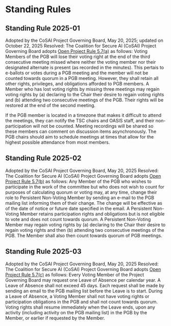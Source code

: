 # Standing Rules

## **Standing Rule 2025-01**

Adopted by the CoSAI Project Governing Board, May 20, 2025; updated on October 22, 2025
Resolved: The Coalition for Secure AI (CoSAI) Project Governing Board adopts [Open Project Rule 5.7(a)](https://www.oasis-open.org/policies-guidelines/open-projects-process/#project-governing-board-adjust-voting-rights) as follows: Voting Members of the PGB will lose their voting right at the end of the third consecutive meeting missed where neither the voting member nor their designated alternate is present (as recorded in the minutes). This pertais to e-ballots or votes during a PGB meeting and the member will not be counted towards quorum in a PGB meeting. However, they shall retain all other rights, privileges, and obligations afforded to PGB members. A Member who has lost voting rights by missing three meetings may regain voting rights by (a) declaring to the Chair their desire to regain voting rights and (b) attending two consecutive meetings of the PGB. Their rights will be restored at the end of the second meeting.

If the PGB member is located in a timezone that makes it difficult to attend the meetings, they can notify the TSC chairs and OASIS staff, and their non-participation will not be counted. Meeting recordings will be shared so these members can comment on discussion items asynchronously.
The PGB chairs should aim to schedule meetings at times that allow for the highest possible attendance from most members.

## **Standing Rule 2025-02**

Adopted by the CoSAI Project Governing Board, May 20, 2025
Resolved: The Coalition for Secure AI (CoSAI) Project Governing Board adopts [Open Project Rule 5.7(b)](https://www.oasis-open.org/policies-guidelines/open-projects-process/#project-governing-board-adjust-voting-rights) as follows: Any Member of the PGB who wishes to participate in the work of the committee but who does not wish to count for purposes of calculating quorum or voting may, at any time, change their role to Persistent Non-Voting Member by sending an e-mail to the PGB mailing list informing them of their change. The change will be effective as of the date of notice or future date specified in the email. A Persistent Non-Voting Member retains participation rights and obligations but is not eligible to vote and does not count towards quorum. A Persistent Non-Voting Member may regain voting rights by (a) declaring to the Chair their desire to regain voting rights and then (b) attending two consecutive meetings of the PGB. The Member shall also then count towards quorum of PGB meetings.

## **Standing Rule 2025-03**

Adopted by the CoSAI Project Governing Board, May 20, 2025
Resolved: The Coalition for Secure AI (CoSAI) Project Governing Board adopts [Open Project Rule 5.7(c)](https://www.oasis-open.org/policies-guidelines/open-projects-process/#project-governing-board-adjust-voting-rights) as follows: Every Voting Member of the Project Governing Board may request one Leave of Absence per calendar year. A Leave of Absence shall not exceed 45 days. Each request shall be made by sending an email to the PGB mailing list before the Leave is to start. During a Leave of Absence, a Voting Member shall not have voting rights or participation obligations in the PGB and shall not count towards quorum. Voting rights shall resume immediately when the Leave ends, upon any activity (including activity on the PGB mailing list) in the PGB by the Member, or earlier if requested by the Member.
